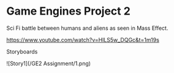 # Game Engines Project 2
 
Sci Fi battle between humans and aliens as seen in Mass Effect. 

https://www.youtube.com/watch?v=HlLS5w_DQGc&t=1m19s

Storyboards 

![Story1](/GE2 Assignment/1.png)
